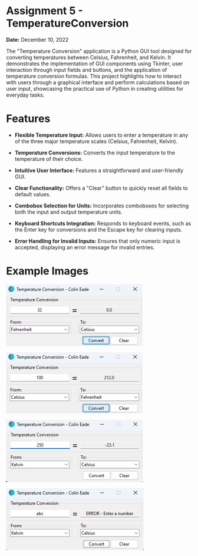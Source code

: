 # Assignment 5 - TemperatureConversion
**Date:** December 10, 2022

The "Temperature Conversion" application is a Python GUI tool designed for converting temperatures between Celsius, 
Fahrenheit, and Kelvin. It demonstrates the implementation of GUI components using Tkinter, user interaction through 
input fields and buttons, and the application of temperature conversion formulas. This project highlights how to 
interact with users through a graphical interface and perform calculations based on user input, showcasing the 
practical use of Python in creating utilities for everyday tasks.
# Features
* **Flexible Temperature Input:** Allows users to enter a temperature in any of the three major temperature scales 
(Celsius, Fahrenheit, Kelvin).

* **Temperature Conversions:** Converts the input temperature to the temperature of their choice.

* **Intuitive User Interface:** Features a straightforward and user-friendly GUI.

* **Clear Functionality:** Offers a "Clear" button to quickly reset all fields to default values.

* **Combobox Selection for Units:** Incorporates comboboxes for selecting both the input and output temperature units.

* **Keyboard Shortcuts Integration:** Responds to keyboard events, such as the Enter key for conversions and the 
Escape key for clearing inputs.

* **Error Handling for Invalid Inputs:** Ensures that only numeric input is accepted, displaying an error message 
for invalid entries.
# Example Images
![TemperatureConversion Example 1](images/TemperatureConversion1.png)

![TemperatureConversion Example 2](images/TemperatureConversion2.png)

![TemperatureConversion Example 3](images/TemperatureConversion3.png)

![TemperatureConversion Example 4](images/TemperatureConversion4.png)
